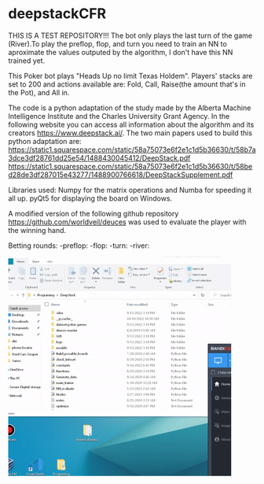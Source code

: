 # deepstackCFR 

THIS IS A TEST REPOSITORY!!! The bot only plays the last turn of the game (River).To play the preflop, flop, and turn you need to train an NN to aproximate the values outputed by the algorithm, I don't have this NN trained yet.

This Poker bot plays "Heads Up no limit Texas Holdem".
Players' stacks are set to 200 and actions available are: Fold, Call, Raise(the amount that's in the Pot), and All in.

The code is a python adaptation of the study made by the Alberta Machine Intelligence Institute and the Charles University Grant Agency.
In the following website you can access all information about the algorithm and its creators https://www.deepstack.ai/.
The two main papers used to build this python adaptation are:
https://static1.squarespace.com/static/58a75073e6f2e1c1d5b36630/t/58b7a3dce3df28761dd25e54/1488430045412/DeepStack.pdf
https://static1.squarespace.com/static/58a75073e6f2e1c1d5b36630/t/58bed28de3df287015e43277/1488900766618/DeepStackSupplement.pdf

Libraries used:
Numpy for the matrix operations and Numba for speeding it all up.
pyQt5 for displaying the board on Windows.

A modified version of the following github repository https://github.com/worldveil/deuces was used to evaluate the player with the winning hand.

Betting rounds:
-preflop: 
-flop:
-turn:
-river:

![](https://github.com/alvarezbatet/deepstackCFR/blob/main/test-gif.gif)
